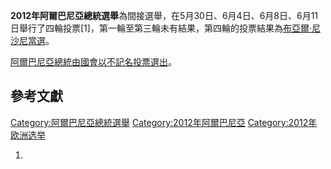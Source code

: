 **2012年阿爾巴尼亞總統選舉**為間接選舉，在5月30日、6月4日、6月8日、6月11日舉行了四輪投票\[1\]，第一輪至第三輪未有結果，第四輪的投票結果為[布亞爾·尼沙尼當選](https://zh.wikipedia.org/wiki/布亞爾·尼沙尼 "wikilink")。

[阿爾巴尼亞總統由](https://zh.wikipedia.org/wiki/阿爾巴尼亞總統 "wikilink")[國會以](../Page/阿尔巴尼亚议会.md "wikilink")[不記名投票選出](../Page/不記名投票.md "wikilink")。

## 參考文獻

[Category:阿爾巴尼亞總統選舉](https://zh.wikipedia.org/wiki/Category:阿爾巴尼亞總統選舉 "wikilink")
[Category:2012年阿爾巴尼亞](https://zh.wikipedia.org/wiki/Category:2012年阿爾巴尼亞 "wikilink")
[Category:2012年欧洲选举](https://zh.wikipedia.org/wiki/Category:2012年欧洲选举 "wikilink")

1.